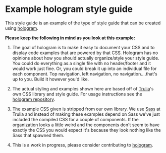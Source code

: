 # Example hologram style guide

This style guide is an example of the type of style guide that can be created using [hologram](http://github.com/trulia/hologram).

**Please keep the following in mind as you look at this example:**

1. The goal of hologram is to make it easy to document your CSS and to display code examples that are powered by that CSS. Hologram has no opinions about how you should actually organize/style your style guide. You could do everything as a single file with no header/footer and it would work just fine. Or, you could break it up into an individual file for each component. Top navigation, left navigation, no navigation....that's up to you. Build it however you'd like.

2. The actual styling and examples shown here are based off of [Trulia](http://trulia.com)'s own CSS library and style guide. For usage instructions see the [hologram repository](http://github.com/trulia/hologram).

3. The example CSS given is stripped from our own library. We use [Sass](http://sass-lang.com) at Trulia and instead of making these examples depend on Sass we've just included the compiled CSS for a couple of components. If the organization looks a little weird and the components don't seem to have exactly the CSS you would expect it's because they look nothing like the Sass that spawned them.

4. This is a work in progress, please consider contributing to [hologram](http://github.com/trulia/hologram).

